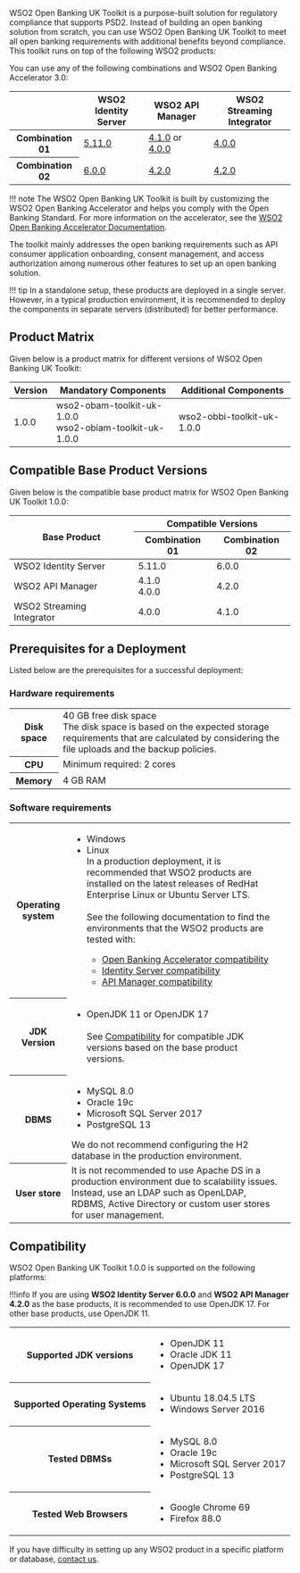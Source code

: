 WSO2 Open Banking UK Toolkit is a purpose-built solution for regulatory compliance that supports PSD2. Instead of 
building an open banking solution from scratch, you can use WSO2 Open Banking UK Toolkit to meet all open 
banking requirements with additional benefits beyond compliance. This toolkit runs on top of the following WSO2 products:

You can use any of the following combinations and WSO2 Open Banking Accelerator 3.0:

<table>
  <tr>
    <th></th>
    <th>WSO2 Identity Server</th>
    <th>WSO2 API Manager</th>
    <th>WSO2 Streaming Integrator</th>
  </tr>
<tbody>
  <tr>
    <th>Combination 01</th>
    <td><a href="https://wso2.com/identity-and-access-management/previous-releases/">5.11.0</a></td>
    <td><a href="https://wso2.com/api-management/previous-releases/">4.1.0</a> or <a href="https://wso2.com/api-management/previous-releases/">4.0.0</a></td>
    <td><a href="https://wso2.com/streaming-integrator/previous-releases/">4.0.0</a></td>
  </tr>
  <tr>
    <th>Combination 02<br></th>
    <td><a href="https://wso2.com/identity-and-access-management/previous-releases/">6.0.0</a></td>
    <td><a href="https://wso2.com/api-manager/">4.2.0</a></td>
    <td><a href="https://wso2.com/integration/streaming-integrator/#">4.2.0</a></td>
  </tr>
</tbody>
</table>

!!! note
    The WSO2 Open Banking UK Toolkit is built by customizing the WSO2 Open Banking Accelerator and helps you 
    comply with the Open Banking Standard. For more information on the accelerator, see 
    the [WSO2 Open Banking Accelerator Documentation](https://ob.docs.wso2.com/).

The toolkit mainly addresses the open banking requirements such as API consumer application onboarding, consent 
management, and access authorization among numerous other features to set up an open banking solution. 

!!! tip
    In a standalone setup, these products are deployed in a single server. However, in a typical production environment, 
    it is recommended to deploy the components in separate servers (distributed) for better performance.

## Product Matrix

Given below is a product matrix for different versions of WSO2 Open Banking UK Toolkit:

| Version | Mandatory Components | Additional Components |
| --------| ---------------------| ----------------------|
| 1.0.0 | wso2-obam-toolkit-uk-1.0.0 <br/> wso2-obiam-toolkit-uk-1.0.0 | wso2-obbi-toolkit-uk-1.0.0 |

## Compatible Base Product Versions

Given below is the compatible base product matrix for WSO2 Open Banking UK Toolkit 1.0.0:

<table>
<thead>
  <tr>
    <th rowspan="2" style="text-align: center">Base Product</th>
    <th colspan="2" style="text-align: center">Compatible Versions</th>
  </tr>
  <tr>
    <th>Combination 01</th>
    <th>Combination 02</th>
  </tr>
</thead>
<tbody>
  <tr>
    <td>WSO2 Identity Server</td>
    <td>5.11.0</td>
    <td>6.0.0</td>
  </tr>
  <tr>
    <td>WSO2 API Manager<br></td>
    <td>4.1.0<br>4.0.0</td>
    <td>4.2.0</td>
  </tr>
  <tr>
    <td>WSO2 Streaming Integrator</td>
    <td>4.0.0</td>
    <td>4.1.0</td>
  </tr>
</tbody>
</table>

## Prerequisites for a Deployment

Listed below are the prerequisites for a successful deployment:

### Hardware requirements 

<table>
   <tbody>
      <tr>
         <th>Disk space</th>
         <td>
            40 GB free disk space <br/> The disk space is based on the expected storage requirements that are calculated by considering the file uploads and the backup policies.
         </td>
      </tr>
      <tr>
         <th>CPU</th>
         <td>
            Minimum required: 2 cores
         </td>
      </tr>
      <tr>
         <th>Memory</th>
         <td>
            4 GB RAM
         </td>
      </tr>
   </tbody>
</table>

### Software requirements

<table>
   <tbody>
      <tr>
         <th>Operating system</th>
         <td>
            <ul>
               <li>Windows </li>
               <li>Linux </li>
               In a production deployment, it is recommended that WSO2 products are installed on the latest releases of RedHat Enterprise Linux or Ubuntu Server LTS. 
               <br/> <br/>
               See the following documentation to find the environments that the WSO2 products are tested with:
               <ul>
                  <li> <a href="https://ob.docs.wso2.com/en/latest/install-and-setup/prerequisites/#prerequisites-for-a-deployment">Open Banking Accelerator compatibility</a></li>
                  <li> <a href="https://is.docs.wso2.com/en/5.11.0/setup/environment-compatibility/">Identity Server compatibility</a></li>
                  <li> <a href="https://apim.docs.wso2.com/en/latest/install-and-setup/setup/reference/product-compatibility/">API Manager compatibility</a></li>
               </ul>
            </ul>
         </td>
      </tr>
      <tr>
         <th>JDK Version</th>
         <td>
            <ul>
               <li>OpenJDK 11 or OpenJDK 17</li><br>See <a href="https://uk.ob.docs.wso2.com/en/latest/install-and-setup/prerequisites/#compatibility">Compatibility</a> for compatible JDK versions based on the base product versions.
            </ul>
         <td>  
      </tr>
      <tr>
         <th>DBMS</th>
         <td>
            <ul>
               <li>MySQL 8.0</li>
               <li>Oracle 19c</li>
               <li>Microsoft SQL Server 2017</li>
               <li> PostgreSQL 13</li>
            </ul>
            We do not recommend configuring the H2 database in the production environment.
         <td>   
      </tr>
      <tr>
         <th> User store</th>
         <td> It is not recommended to use Apache DS in a production environment due to scalability issues. Instead, use an LDAP such as OpenLDAP, RDBMS, Active Directory or custom user stores for user management.</td>
      </tr>
   </tbody>
</table>

## Compatibility 

WSO2 Open Banking UK Toolkit 1.0.0 is supported on the following platforms:

!!!info
    If you are using **WSO2 Identity Server 6.0.0** and **WSO2 API Manager 4.2.0** as the base products, it is recommended to use OpenJDK 17. For other base products, use OpenJDK 11.

<table>
   <tbody>
      <tr>
         <th>Supported JDK versions</th>
         <td>
            <ul>
               <li>
                  OpenJDK 11
               </li>
               <li>
                  Oracle JDK 11
               </li>
               <li>
                  OpenJDK 17
               </li>
            </ul>
         </td>
      </tr>
      <tr>
         <th>Supported Operating Systems</th>
         <td>
            <ul>
               <li>
                  Ubuntu 18.04.5 LTS
               </li>
               <li>
                  Windows Server 2016
               </li>
            </ul>
         </td>
      </tr>
      <tr>
         <th>Tested DBMSs</th>
         <td>
            <ul>
               <li>
                  MySQL 8.0
               </li>
               <li>
                  Oracle 19c
               </li>
               <li>
                  Microsoft SQL Server 2017
               </li>
               <li>
                  PostgreSQL 13
               </li>
            </ul>
         </td>
      </tr>
      <tr>
         <th>Tested Web Browsers</th>
         <td>
            <ul>
               <li>
                  Google Chrome 69
               </li>
               <li>
                  Firefox 88.0
               </li>
            </ul>
         </td>
      </tr>
   </tbody>
</table>

If you have difficulty in setting up any WSO2 product in a specific platform or database,
[contact us](https://wso2.com/subscription/).